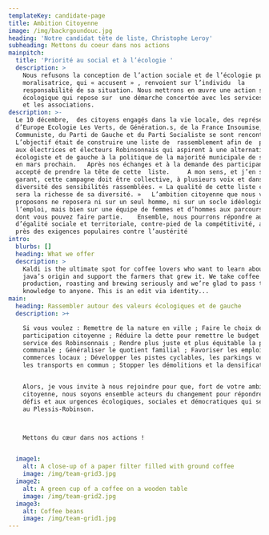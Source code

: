 ```yaml
---
templateKey: candidate-page
title: Ambition Citoyenne
image: /img/backrgoundouc.jpg
heading: 'Notre candidat tête de liste, Christophe Leroy'
subheading: Mettons du coeur dans nos actions
mainpitch:
  title: 'Priorité au social et à l’écologie '
  description: >
    Nous refusons la conception de l’action sociale et de l’écologie punitive,
    moralisatrice, qui « accusent » , renvoient sur l’individu  la
    responsabilité de sa situation. Nous mettrons en œuvre une action sociale et
    écologique qui repose sur  une démarche concertée avec les services sociaux
    et les associations.
description: >-
  Le 10 décembre,  des citoyens engagés dans la vie locale, des représentants
  d’Europe Ecologie Les Verts, de Génération.s, de la France Insoumise, du parti
  Communiste, du Parti de Gauche et du Parti Socialiste se sont rencontrés. 
  L’objectif était de construire une liste de  rassemblement afin de  permettre
  aux électrices et électeurs Robinsonnais qui aspirent à une alternative
  écologiste et de gauche à la politique de la majorité municipale de s’exprimer
  en mars prochain.   Après nos échanges et à la demande des participants,  j’ai
  accepté de prendre la tête de cette  liste.     A mon sens, et j’en serai le
  garant, cette campagne doit être collective, à plusieurs voix et dans la
  diversité des sensibilités rassemblées. « La qualité de cette liste citoyenne
  sera la richesse de sa diversité. »   L’ambition citoyenne que nous vous
  proposons ne reposera ni sur un seul homme, ni sur un socle idéologique prêt à
  l’emploi, mais bien sur une équipe de femmes et d’hommes aux parcours divers
  dont vous pouvez faire partie.    Ensemble, nous pourrons répondre au besoin
  d’égalité sociale et territoriale, contre-pied de la compétitivité, au plus
  près des exigences populaires contre l’austérité 
intro:
  blurbs: []
  heading: What we offer
  description: >
    Kaldi is the ultimate spot for coffee lovers who want to learn about their
    java’s origin and support the farmers that grew it. We take coffee
    production, roasting and brewing seriously and we’re glad to pass that
    knowledge to anyone. This is an edit via identity...
main:
  heading: Rassembler autour des valeurs écologiques et de gauche
  description: >+

    Si vous voulez : Remettre de la nature en ville ; Faire le choix de la
    participation citoyenne ; Réduire la dette pour remettre le budget au
    service des Robinsonnais ; Rendre plus juste et plus équitable la politique
    communale ; Généraliser le quotient familial ; Favoriser les emplois et
    commerces locaux ; Développer les pistes cyclables, les parkings vélos  et
    les transports en commun ; Stopper les démolitions et la densification ; …


    Alors, je vous invite à nous rejoindre pour que, fort de votre ambition
    citoyenne, nous soyons ensemble acteurs du changement pour répondre aux
    défis et aux urgences écologiques, sociales et démocratiques qui se posent
    au Plessis-Robinson.



    Mettons du cœur dans nos actions !


  image1:
    alt: A close-up of a paper filter filled with ground coffee
    image: /img/team-grid3.jpg
  image2:
    alt: A green cup of a coffee on a wooden table
    image: /img/team-grid2.jpg
  image3:
    alt: Coffee beans
    image: /img/team-grid1.jpg
---
```


